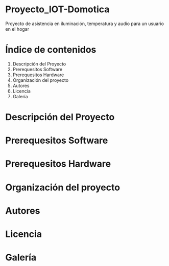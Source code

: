 # Proyecto_IOT-Domotica
Proyecto de asistencia en iluminación, temperatura y audio para un usuario en el hogar

# Índice de contenidos
  1. Descripción del Proyecto
  2. Prerequesitos Software
  3. Prerequesitos Hardware
  4. Organización del proyecto
  5. Autores
  6. Licencia
  7. Galería

# Descripción del Proyecto

# Prerequesitos Software

# Prerequesitos Hardware

# Organización del proyecto

# Autores

# Licencia

# Galería
